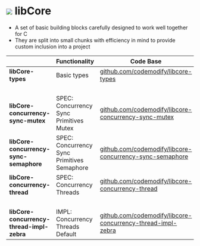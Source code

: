 # ![](https://fonts.gstatic.com/s/i/materialiconsoutlined/flare/v4/24px.svg) libCore

- A set of basic building blocks carefully designed to work well together for C
- They are split into small chunks with efficiency in mind to provide custom inclusion into a project

&nbsp;										| Functionality 								| Code Base
:---										| ---											| ---
__libCore-types__							| Basic types									| [github.com/codemodify/libcore-types](https://github.com/codemodify/libcore-types)
&nbsp;										| &nbsp;										| &nbsp;
__libCore-concurrency-sync-mutex__			| SPEC: Concurrency Sync Primitives Mutex		| [github.com/codemodify/libcore-concurrency-sync-mutex](https://github.com/codemodify/libcore-concurrency-sync-mutex)
__libCore-concurrency-sync-semaphore__		| SPEC: Concurrency Sync Primitives Semaphore	| [github.com/codemodify/libcore-concurrency-sync-semaphore](https://github.com/codemodify/libcore-concurrency-sync-semaphore)
__libCore-concurrency-thread__				| SPEC: Concurrency Threads						| [github.com/codemodify/libcore-concurrency-thread](https://github.com/codemodify/libcore-concurrency-thread)
&nbsp;										| &nbsp;										| &nbsp;
__libCore-concurrency-thread-impl-zebra__	| IMPL: Concurrency Threads Default				| [github.com/codemodify/libcore-concurrency-thread-impl-zebra](https://github.com/codemodify/libcore-concurrency-thread-impl-zebra)
